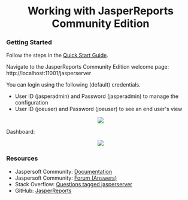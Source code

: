 <h1 align="center">Working with JasperReports Community Edition</h1>

### Getting Started

Follow the steps in the [Quick Start Guide](https://github.com/Robinyo/serendipity-api/blob/master/projects/spring-boot/docs/developer/quick-start-guide.md).

Navigate to the JasperReports Community Edition welcome page: http://localhost:11001/jasperserver

You can login using the following (default) credentials.
* User ID (jasperadmin) and Password (jasperadmin) to manage the configuration
* User ID (joeuser) and Password (joeuser) to see an end user's view

<p align="center">
  <img src="https://github.com/Robinyo/serendipity-api/blob/master/projects/spring-boot/docs/screen-shots/jasperserver-login.png">
</p>

Dashboard:

<p align="center">
  <img src="https://github.com/Robinyo/serendipity-api/blob/master/projects/spring-boot/docs/screen-shots/jasperserver-dashboard.png">
</p>

### Resources

* Jaspersoft Community: [Documentation](https://community.jaspersoft.com/documentation?version=59011)
* Jaspersoft Community: [Forum (Answers)](https://community.jaspersoft.com/answers)
* Stack Overflow: [Questions tagged jasperserver](https://stackoverflow.com/questions/tagged/jasperserver)
* GitHub: [JasperReports](https://github.com/TIBCOSoftware/jasperreports)
